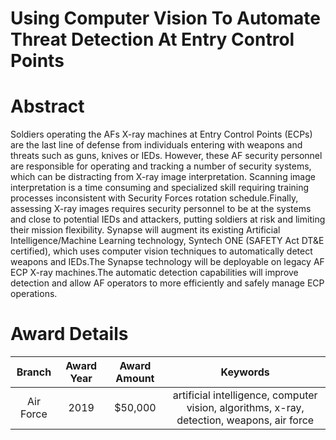 
Using Computer Vision To Automate Threat Detection At Entry Control Points
==========================================================================

# Abstract


Soldiers operating the AFs X-ray machines at Entry Control Points (ECPs) are the last line of defense from individuals entering with weapons and threats such as guns, knives or IEDs. However, these AF security personnel are responsible for operating and tracking a number of security systems, which can be distracting from X-ray image interpretation. Scanning image interpretation is a time consuming and specialized skill requiring training processes inconsistent with Security Forces rotation schedule.Finally, assessing X-ray images requires security personnel to be at the systems and close to potential IEDs and attackers, putting soldiers at risk and limiting their mission flexibility. Synapse will augment its existing Artificial Intelligence/Machine Learning technology, Syntech ONE (SAFETY Act DT&amp;E certified), which uses computer vision techniques to automatically detect weapons and IEDs.The Synapse technology will be deployable on legacy AF ECP X-ray machines.The automatic detection capabilities will improve detection and allow AF operators to more efficiently and safely manage ECP operations.  

# Award Details

|Branch|Award Year|Award Amount|Keywords|
| :---: | :---: | :---: | :---: |
|Air Force|2019|$50,000|artificial intelligence, computer vision, algorithms, x-ray, detection, weapons, air force|
